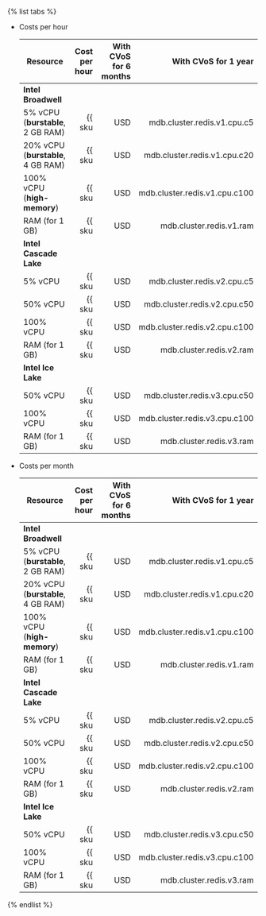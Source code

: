 {% list tabs %}

- Costs per hour

   | Resource | Cost per hour | With CVoS for 6 months | With CVoS for 1 year |
   |------------------------------------|---------------------------------------------------:|--------------------------------------------------------------------------------:|--------------------------------------------------------------------------------:|
   | **Intel Broadwell** |
   | 5% vCPU (**burstable**, 2 GB RAM) | {{ sku|USD|mdb.cluster.redis.v1.cpu.c5|string }} | − | − |
   | 20% vCPU (**burstable**, 4 GB RAM) | {{ sku|USD|mdb.cluster.redis.v1.cpu.c20|string }} | − | − |
   | 100% vCPU (**high-memory**) | {{ sku|USD|mdb.cluster.redis.v1.cpu.c100|string }} | − | − |
   | RAM (for 1 GB) | {{ sku|USD|mdb.cluster.redis.v1.ram|string }} | − | − |
   | **Intel Cascade Lake** |
   | 5% vCPU | {{ sku|USD|mdb.cluster.redis.v2.cpu.c5|string }} | − | − |
   | 50% vCPU | {{ sku|USD|mdb.cluster.redis.v2.cpu.c50|string }} | − | − |
   | 100% vCPU | {{ sku|USD|mdb.cluster.redis.v2.cpu.c100|string }} | {{ sku|USD|v1.commitment.selfcheckout.m6.mdb.redis.cpu.c100.v2|string }} (-15%) | {{ sku|USD|v1.commitment.selfcheckout.y1.mdb.redis.cpu.c100.v2|string }} (-22%) |
   | RAM (for 1 GB) | {{ sku|USD|mdb.cluster.redis.v2.ram|string }} | {{ sku|USD|v1.commitment.selfcheckout.m6.mdb.redis.ram.v2|string }} (-15%) | {{ sku|USD|v1.commitment.selfcheckout.y1.mdb.redis.ram.v2|string }} (-22%) |
   | **Intel Ice Lake** |
   | 50% vCPU | {{ sku|USD|mdb.cluster.redis.v3.cpu.c50|string }} | − | − |
   | 100% vCPU | {{ sku|USD|mdb.cluster.redis.v3.cpu.c100|string }} | {{ sku|USD|v1.commitment.selfcheckout.m6.mdb.redis.cpu.c100.v3|string }} (-15%) | {{ sku|USD|v1.commitment.selfcheckout.y1.mdb.redis.cpu.c100.v3|string }} (-22%) |
   | RAM (for 1 GB) | {{ sku|USD|mdb.cluster.redis.v3.ram|string }} | {{ sku|USD|v1.commitment.selfcheckout.m6.mdb.redis.ram.v3|string }} (-15%) | {{ sku|USD|v1.commitment.selfcheckout.y1.mdb.redis.ram.v3|string }} (-22%) |

- Costs per month

   | Resource | Cost per hour | With CVoS for 6 months | With CVoS for 1 year |
   |------------------------------------|---------------------------------------------------------:|--------------------------------------------------------------------------------------:|--------------------------------------------------------------------------------------:|
   | **Intel Broadwell** |
   | 5% vCPU (**burstable**, 2 GB RAM) | {{ sku|USD|mdb.cluster.redis.v1.cpu.c5|month|string }} | − | − |
   | 20% vCPU (**burstable**, 4 GB RAM) | {{ sku|USD|mdb.cluster.redis.v1.cpu.c20|month|string }} | − | − |
   | 100% vCPU (**high-memory**) | {{ sku|USD|mdb.cluster.redis.v1.cpu.c100|month|string }} | − | − |
   | RAM (for 1 GB) | {{ sku|USD|mdb.cluster.redis.v1.ram|month|string }} | − | − |
   | **Intel Cascade Lake** |
   | 5% vCPU | {{ sku|USD|mdb.cluster.redis.v2.cpu.c5|month|string }} | − | − |
   | 50% vCPU | {{ sku|USD|mdb.cluster.redis.v2.cpu.c50|month|string }} | − | − |
   | 100% vCPU | {{ sku|USD|mdb.cluster.redis.v2.cpu.c100|month|string }} | {{ sku|USD|v1.commitment.selfcheckout.m6.mdb.redis.cpu.c100.v2|month|string }} (-15%) | {{ sku|USD|v1.commitment.selfcheckout.y1.mdb.redis.cpu.c100.v2|month|string }} (-22%) |
   | RAM (for 1 GB) | {{ sku|USD|mdb.cluster.redis.v2.ram|month|string }} | {{ sku|USD|v1.commitment.selfcheckout.m6.mdb.redis.ram.v2|month|string }} (-15%) | {{ sku|USD|v1.commitment.selfcheckout.y1.mdb.redis.ram.v2|month|string }} (-22%) |
   | **Intel Ice Lake** |
   | 50% vCPU | {{ sku|USD|mdb.cluster.redis.v3.cpu.c50|month|string }} | − | − |
   | 100% vCPU | {{ sku|USD|mdb.cluster.redis.v3.cpu.c100|month|string }} | {{ sku|USD|v1.commitment.selfcheckout.m6.mdb.redis.cpu.c100.v3|month|string }} (-15%) | {{ sku|USD|v1.commitment.selfcheckout.y1.mdb.redis.cpu.c100.v3|month|string }} (-22%) |
   | RAM (for 1 GB) | {{ sku|USD|mdb.cluster.redis.v3.ram|month|string }} | {{ sku|USD|v1.commitment.selfcheckout.m6.mdb.redis.ram.v3|month|string }} (-15%) | {{ sku|USD|v1.commitment.selfcheckout.y1.mdb.redis.ram.v3|month|string }} (-22%) |

{% endlist %}
